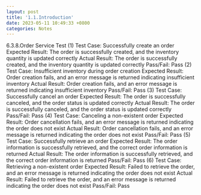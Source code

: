```yaml
---
layout: post
title: '1.1.Introduction'
date: 2023-05-11 10:49:33 +0800
categories: Notes
---
```


6.3.8.Order Service Test
(1) Test Case: Successfully create an order
Expected Result: The order is successfully created, and the inventory quantity is updated correctly
Actual Result: The order is successfully created, and the inventory quantity is updated correctly
Pass/Fail: Pass
(2) Test Case: Insufficient inventory during order creation
Expected Result: Order creation fails, and an error message is returned indicating insufficient inventory
Actual Result: Order creation fails, and an error message is returned indicating insufficient inventory
Pass/Fail: Pass
(3) Test Case: Successfully cancel an order
Expected Result: The order is successfully canceled, and the order status is updated correctly
Actual Result: The order is successfully canceled, and the order status is updated correctly
Pass/Fail: Pass
(4) Test Case: Canceling a non-existent order
Expected Result: Order cancellation fails, and an error message is returned indicating the order does not exist
Actual Result: Order cancellation fails, and an error message is returned indicating the order does not exist
Pass/Fail: Pass
(5) Test Case: Successfully retrieve an order
Expected Result: The order information is successfully retrieved, and the correct order information is returned
Actual Result: The order information is successfully retrieved, and the correct order information is returned
Pass/Fail: Pass
(6) Test Case: Retrieving a non-existent order
Expected Result: Failed to retrieve the order, and an error message is returned indicating the order does not exist
Actual Result: Failed to retrieve the order, and an error message is returned indicating the order does not exist
Pass/Fail: Pass
